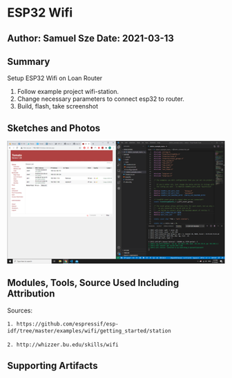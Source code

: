 #  ESP32 Wifi

Author: Samuel Sze
Date: 2021-03-13
-----

## Summary
Setup ESP32 Wifi on Loan Router
1. Follow example project wifi-station.
2. Change necessary parameters to connect esp32 to router.
3. Build, flash, take screenshot


## Sketches and Photos
<img src="images/wifi.png" width="" height="" />

## Modules, Tools, Source Used Including Attribution
Sources:

    1. https://github.com/espressif/esp-idf/tree/master/examples/wifi/getting_started/station
    
    2. http://whizzer.bu.edu/skills/wifi

## Supporting Artifacts